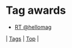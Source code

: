 <!--
title: Tag awards
date: 2020-06-28T15:26:58.497Z
tags:
-->
# Tag awards

 * [RT @hellomag](111987350404.md)

| [Tags](tags.md) | [Top](index.md) |
